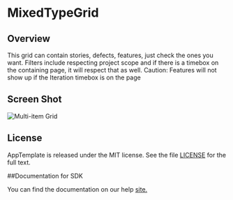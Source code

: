 MixedTypeGrid
=========================

## Overview
This grid can contain stories, defects, features, just check the ones you want.
Filters include respecting project scope and if there is a timebox on the 
containing page, it will respect that as well.
Caution: Features will not show up if the Iteration timebox is on the page

## Screen Shot
![Multi-item Grid](https://github.com/sficarrotta/WSJF_Grid/blob/master/MultiItemGrid.png)

## License

AppTemplate is released under the MIT license.  See the file [LICENSE](./LICENSE) for the full text.

##Documentation for SDK

You can find the documentation on our help [site.](https://help.rallydev.com/apps/2.0rc3/doc/)
